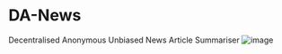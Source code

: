 # DA-News
Decentralised Anonymous Unbiased News Article Summariser
![image](https://github.com/user-attachments/assets/70e73a51-ac5e-4277-8c42-cc88b52dd401)
